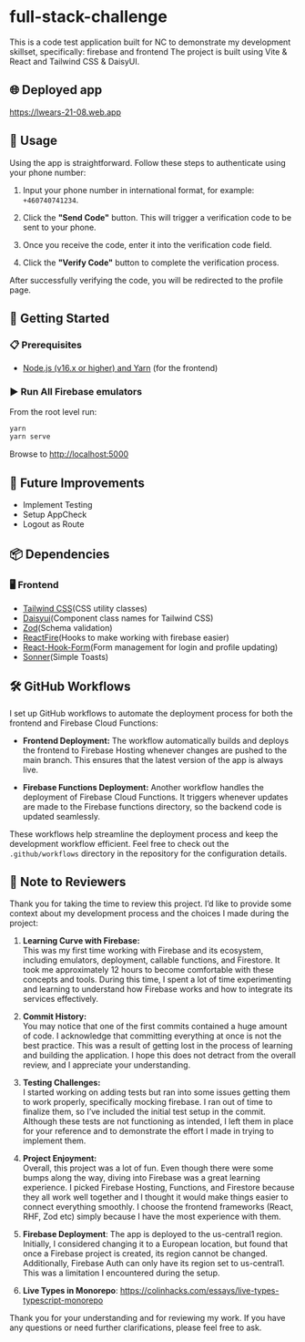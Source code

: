 # full-stack-challenge

This is a code test application built for NC to demonstrate my development skillset, specifically: firebase and frontend
The project is built using Vite & React and Tailwind CSS & DaisyUI.

## 🌐 Deployed app

<https://lwears-21-08.web.app>

## 📱 Usage

Using the app is straightforward. Follow these steps to authenticate using your phone number:

1. Input your phone number in international format, for example: `+460740741234`.

2. Click the **"Send Code"** button. This will trigger a verification code to be sent to your phone.

3. Once you receive the code, enter it into the verification code field.

4. Click the **"Verify Code"** button to complete the verification process.

After successfully verifying the code, you will be redirected to the profile page.

## 🚀 Getting Started

### 📋 Prerequisites

- [Node.js (v16.x or higher) and Yarn](https://nodejs.org/en/download/) (for the frontend)

### ▶️ Run All Firebase emulators

From the root level run:

```bash
yarn
yarn serve
```

Browse to <http://localhost:5000>

## 🚧 Future Improvements

- Implement Testing
- Setup AppCheck
- Logout as Route

## 📦 Dependencies

### 🖥️ Frontend

- [Tailwind CSS](https://tailwindcss.com/)(CSS utility classes)
- [Daisyui](https://daisyui.com/)(Component class names for Tailwind CSS)
- [Zod](https://zod.dev/)(Schema validation)
- [ReactFire](https://github.com/FirebaseExtended/reactfire)(Hooks to make working with firebase easier)
- [React-Hook-Form](https://react-hook-form.com/)(Form management for login and profile updating)
- [Sonner](https://sonner.emilkowal.ski/)(Simple Toasts)

## 🛠️ GitHub Workflows

I set up GitHub workflows to automate the deployment process for both the frontend and Firebase Cloud Functions:

- **Frontend Deployment:** The workflow automatically builds and deploys the frontend to Firebase Hosting whenever changes are pushed to the main branch. This ensures that the latest version of the app is always live.

- **Firebase Functions Deployment:** Another workflow handles the deployment of Firebase Cloud Functions. It triggers whenever updates are made to the Firebase functions directory, so the backend code is updated seamlessly.

These workflows help streamline the deployment process and keep the development workflow efficient. Feel free to check out the `.github/workflows` directory in the repository for the configuration details.

## 📝 Note to Reviewers

Thank you for taking the time to review this project. I’d like to provide some context about my development process and the choices I made during the project:

1. **Learning Curve with Firebase:**  
   This was my first time working with Firebase and its ecosystem, including emulators, deployment, callable functions, and Firestore. It took me approximately 12 hours to become comfortable with these concepts and tools. During this time, I spent a lot of time experimenting and learning to understand how Firebase works and how to integrate its services effectively.

2. **Commit History:**  
   You may notice that one of the first commits contained a huge amount of code. I acknowledge that committing everything at once is not the best practice. This was a result of getting lost in the process of learning and building the application. I hope this does not detract from the overall review, and I appreciate your understanding.

3. **Testing Challenges:**  
   I started working on adding tests but ran into some issues getting them to work properly, specifically mocking firebase. I ran out of time to finalize them, so I’ve included the initial test setup in the commit. Although these tests are not functioning as intended, I left them in place for your reference and to demonstrate the effort I made in trying to implement them.

4. **Project Enjoyment:**  
   Overall, this project was a lot of fun. Even though there were some bumps along the way, diving into Firebase was a great learning experience. I picked Firebase Hosting, Functions, and Firestore because they all work well together and I thought it would make things easier to connect everything smoothly. I choose the frontend frameworks (React, RHF, Zod etc) simply because I have the most experience with them.
5. **Firebase Deployment**:
   The app is deployed to the us-central1 region. Initially, I considered changing it to a European location, but found that once a Firebase project is created, its region cannot be changed. Additionally, Firebase Auth can only have its region set to us-central1. This was a limitation I encountered during the setup.
6. **Live Types in Monorepo**:
   <https://colinhacks.com/essays/live-types-typescript-monorepo>

Thank you for your understanding and for reviewing my work. If you have any questions or need further clarifications, please feel free to ask.
